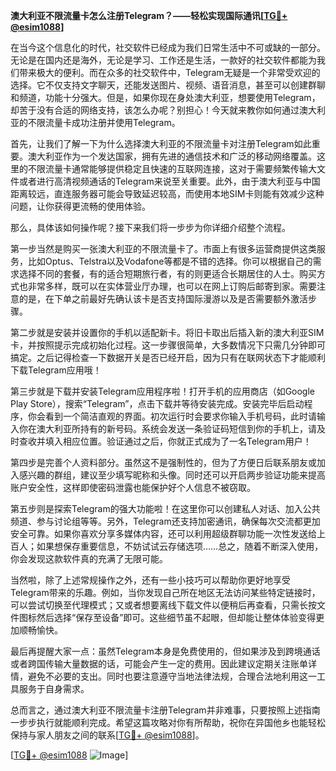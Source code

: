 **澳大利亚不限流量卡怎么注册Telegram？——轻松实现国际通讯[[TG💪+ @esim1088](https://t.me/s/esim1088)]**

在当今这个信息化的时代，社交软件已经成为我们日常生活中不可或缺的一部分。无论是在国内还是海外，无论是学习、工作还是生活，一款好的社交软件都能为我们带来极大的便利。而在众多的社交软件中，Telegram无疑是一个非常受欢迎的选择。它不仅支持文字聊天，还能发送图片、视频、语音消息，甚至可以创建群聊和频道，功能十分强大。但是，如果你现在身处澳大利亚，想要使用Telegram，却苦于没有合适的网络支持，该怎么办呢？别担心！今天就来教你如何通过澳大利亚的不限流量卡成功注册并使用Telegram。

首先，让我们了解一下为什么选择澳大利亚的不限流量卡对注册Telegram如此重要。澳大利亚作为一个发达国家，拥有先进的通信技术和广泛的移动网络覆盖。这里的不限流量卡通常能够提供稳定且快速的互联网连接，这对于需要频繁传输大文件或者进行高清视频通话的Telegram来说至关重要。此外，由于澳大利亚与中国距离较远，直连服务器可能会导致延迟较高，而使用本地SIM卡则能有效减少这种问题，让你获得更流畅的使用体验。

那么，具体该如何操作呢？接下来我们将一步步为你详细介绍整个流程。

第一步当然是购买一张澳大利亚的不限流量卡了。市面上有很多运营商提供这类服务，比如Optus、Telstra以及Vodafone等都是不错的选择。你可以根据自己的需求选择不同的套餐，有的适合短期旅行者，有的则更适合长期居住的人士。购买方式也非常多样，既可以在实体营业厅办理，也可以在网上订购后邮寄到家。需要注意的是，在下单之前最好先确认该卡是否支持国际漫游以及是否需要额外激活步骤。

第二步就是安装并设置你的手机以适配新卡。将旧卡取出后插入新的澳大利亚SIM卡，并按照提示完成初始化过程。这一步骤很简单，大多数情况下只需几分钟即可搞定。之后记得检查一下数据开关是否已经开启，因为只有在联网状态下才能顺利下载Telegram应用哦！

第三步就是下载并安装Telegram应用程序啦！打开手机的应用商店（如Google Play Store），搜索“Telegram”，点击下载并等待安装完成。安装完毕后启动程序，你会看到一个简洁直观的界面。初次运行时会要求你输入手机号码，此时请输入你在澳大利亚所持有的新号码。系统会发送一条验证码短信到你的手机上，请及时查收并填入相应位置。验证通过之后，你就正式成为了一名Telegram用户！

第四步是完善个人资料部分。虽然这不是强制性的，但为了方便日后联系朋友或加入感兴趣的群组，建议至少填写昵称和头像。同时还可以开启两步验证功能来提高账户安全性，这样即使密码泄露也能保护好个人信息不被窃取。

第五步则是探索Telegram的强大功能啦！在这里你可以创建私人对话、加入公共频道、参与讨论组等等。另外，Telegram还支持加密通讯，确保每次交流都更加安全可靠。如果你喜欢分享多媒体内容，还可以利用超级群聊功能一次性发送给上百人；如果想保存重要信息，不妨试试云存储选项……总之，随着不断深入使用，你会发现这款软件真的充满了无限可能。

当然啦，除了上述常规操作之外，还有一些小技巧可以帮助你更好地享受Telegram带来的乐趣。例如，当你发现自己所在地区无法访问某些特定链接时，可以尝试切换至代理模式；又或者想要离线下载文件以便稍后再查看，只需长按文件图标然后选择“保存至设备”即可。这些细节虽不起眼，但却能让整体体验变得更加顺畅愉快。

最后再提醒大家一点：虽然Telegram本身是免费使用的，但如果涉及到跨境通话或者跨国传输大量数据的话，可能会产生一定的费用。因此建议定期关注账单详情，避免不必要的支出。同时也要注意遵守当地法律法规，合理合法地利用这一工具服务于自身需求。

总而言之，通过澳大利亚不限流量卡注册Telegram并非难事，只要按照上述指南一步步执行就能顺利完成。希望这篇攻略对你有所帮助，祝你在异国他乡也能轻松保持与家人朋友之间的联系[[TG💪+ @esim1088](https://t.me/s/esim1088)]。

[[TG💪+ @esim1088](https://t.me/s/esim1088) ![Image](https://i.postimg.cc/4NQfJmqS/Snipaste-2025-05-13-00-14-12.png)]
